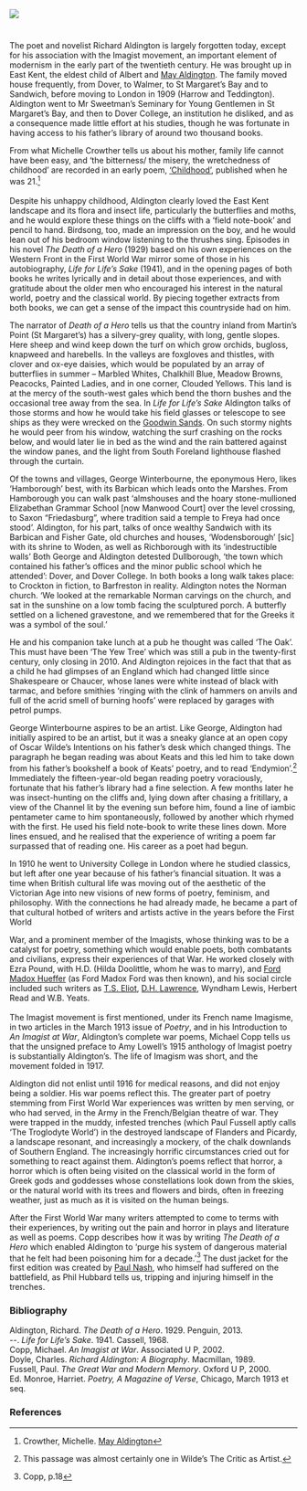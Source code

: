<a href="https://www.kent-maps.online"><img src="https://kent-map.github.io/mdpress/juncture/ve-button.png"></a>
<param ve-config title="Richard Aldington (1892-1962)" author="Dr Diana Hirst" layout="vtl" banner="https://stor.artstor.org/stor/f3590125-3b05-42a0-b365-e33a8735353c" description="Diana Hirst traces the life and work of the author, Richard Aldington.">

<!-- Historical map layers -->
<param ve-map-layer active allmaps allmaps-id="02beda348c553bd7" title="OS SE England & London 1933">

#

The poet and novelist Richard Aldington is largely forgotten today, except for his association with the Imagist movement, an important element of modernism in the early part of the twentieth century. He was brought up in East Kent, the eldest child of Albert and [May Aldington](/19c/19c-aldington-biography). The family moved house frequently, from Dover, to Walmer, to St Margaret’s Bay and to Sandwich, before moving to London in 1909 (Harrow and Teddington). Aldington went to Mr Sweetman’s Seminary for Young Gentlemen in St Margaret’s Bay, and then to Dover College, an institution he disliked, and as a consequence made little effort at his studies, though he was fortunate in having access to his father’s library of around two thousand books. 
<param ve-image url="https://upload.wikimedia.org/wikipedia/commons/f/f6/Dover_College_postcard.jpg" label="Dover College" attribution="Ebay, Public domain, via Wikimedia Commons">
<!-- Base map centered on Dover -->
<param ve-entity eid="Q179224" aliases="Dover">

From what Michelle Crowther tells us about his mother, family life cannot have been easy, and ‘the bitterness/ the misery, the wretchedness of childhood’ are recorded in an early poem, [‘Childhood’](https://www.poetrysoup.com/famous/poem/childhood_1336
), published when he was 21.[^ref1]
<br><br>
Despite his unhappy childhood, Aldington clearly loved the East Kent landscape and its flora and insect life, particularly the butterflies and moths, and he would explore these things on the cliffs with a ‘field note-book’ and pencil to hand. Birdsong, too, made an impression on the boy, and he would lean out of his bedroom window listening to the thrushes sing. Episodes in his novel _The Death of a Hero_ (1929) based on his own experiences on the Western Front in the First World War mirror some of those in his autobiography, _Life for Life’s Sake_ (1941), and in the opening pages of both books he writes lyrically and in detail about those experiences, and with gratitude about the older men who encouraged his interest in the natural world, poetry and the classical world. By piecing together extracts from both books, we can get a sense of the impact this countryside had on him.
<param ve-image url="https://upload.wikimedia.org/wikipedia/commons/0/08/White_Cliffs_of_Dover_Walk%2C_Fan_Bay_-_geograph.org.uk_-_5523728.jpg" label="White Cliffs of Dover - Walk Fan Bay" attribution="Michael Garlick, via Wikimedia Commons" license="CC BY-SA 2.0">

The narrator of _Death of a Hero_ tells us that the country inland from Martin’s Point (St Margaret’s) has a silvery-grey quality, with long, gentle slopes. Here sheep and wind keep down the turf on which grow orchids, bugloss, knapweed and harebells. In the valleys are foxgloves and thistles, with clover and ox-eye daisies, which would be populated by an array of butterflies in summer – Marbled Whites, Chalkhill Blue, Meadow Browns, Peacocks, Painted Ladies, and in one corner, Clouded Yellows. This land is at the mercy of the south-west gales which bend the thorn bushes and the occasional tree away from the sea. In _Life for Life’s Sake_ Aldington talks of those storms and how he would take his field glasses or telescope to see ships as they were wrecked on the [Goodwin Sands](/dickens/david-copperfield-goodwin-sands/). On such stormy nights he would peer from his window, watching the surf crashing on the rocks below, and would later lie in bed as the wind and the rain battered against the window panes, and the light from South Foreland lighthouse flashed through the curtain.
<param ve-image url="https://upload.wikimedia.org/wikipedia/commons/8/8a/View_to_south_Foreland_Lighthouse_-_geograph.org.uk_-_2720356.jpg" label="View to South Foreland Lighthouse" attribution="N Chadwick, via Wikimedia Commons" license="CC BY-SA 2.0">

Of the towns and villages, George Winterbourne, the eponymous Hero, likes ‘Hamborough’ best, with its Barbican which leads onto the Marshes. From Hamborough you can walk past ‘almshouses and the hoary stone-mullioned Elizabethan Grammar School [now Manwood Court] over the level crossing, to Saxon “Friedasburg”, where tradition said a temple to Freya had once stood’. Aldington, for his part, talks of once wealthy Sandwich with its Barbican and Fisher Gate, old churches and houses, ‘Wodensborough’ [sic] with its shrine to Woden, as well as Richborough with its ‘indestructible walls’ Both George and Aldington detested Dullborough, ‘the town which contained his father’s offices and the minor public school which he attended’: Dover, and Dover College. In both books a long walk takes place: to Crockton in fiction, to Barfreston in reality. Aldington notes the Norman church. ‘We looked at the remarkable Norman carvings on the church, and sat in the sunshine on a low tomb facing the sculptured porch. A butterfly settled on a lichened gravestone, and we remembered that for the Greeks it was a symbol of the soul.’ 
<param ve-image url="https://upload.wikimedia.org/wikipedia/commons/4/40/Barfrestone_church%2C_the_south_doorway_-_geograph.org.uk_-_2166522.jpg" label="Barfrestone Church the South Doorway" attribution="David Smith, ia Wikimedia Commons" license="CC BY-SA 2.0">
<!-- Base map centered on Sandwich -->
<param ve-entity eid="Q26163" aliases="Sandwich">
<param ve-entity eid="Q3192739" aliases="Woodnesborough">
<param ve-entity eid="Q2607619" aliases="Richborough">
<param ve-entity eid="Q2884452" aliases="Barfrestone">
<param ve-entity eid="Q179224" aliases="Dover">

He and his companion take lunch at a pub he thought was called ‘The Oak’. This must have been ‘The Yew Tree’ which was still a pub in the twenty-first century, only closing in 2010. And Aldington rejoices in the fact that that as a child he had glimpses of an England which had changed little since Shakespeare or Chaucer, whose lanes were white instead of black with tarmac, and before smithies ‘ringing with the clink of hammers on anvils and full of the acrid smell of burning hoofs’ were replaced by garages with petrol pumps.
<param ve-image url="https://upload.wikimedia.org/wikipedia/commons/9/9d/The_Yew_Tree_at_Barfrestone._-_geograph.org.uk_-_315234.jpg" label="The Yew Tree at Barfrestone" attribution="Nick Smith" license="CC BY-SA 2.0">
<!-- Base map centered on Barfrestone -->
<param ve-entity eid="Q2884452" aliases="Barfrestone">

George Winterbourne aspires to be an artist. Like George, Aldington had initially aspired to be an artist, but it was a sneaky glance at an open copy of Oscar Wilde’s Intentions on his father’s desk which changed things. The paragraph he began reading was about Keats and this led him to take down from his father’s bookshelf a book of Keats’ poetry, and to read ‘Endymion’.[^ref2] Immediately the fifteen-year-old began reading poetry voraciously, fortunate that his father’s library had a fine selection. A few months later he was insect-hunting on the cliffs and, lying down after chasing a fritillary, a view of the Channel lit by the evening sun before him, found a line of iambic pentameter came to him spontaneously, followed by another which rhymed with the first. He used his field note-book to write these lines down. More lines ensued, and he realised that the experience of writing a poem far surpassed that of reading one. His career as a poet had begun. <param ve-image url="https://upload.wikimedia.org/wikipedia/commons/f/f6/Dark_Green_Fritillary_%289326548984%29.jpg" label="Dark Green Fritillary" attribution="Johan Hansson from Gävle, Sweden, via Wikimedia Commons" license="CC BY 2.0">

In 1910 he went to University College in London where he studied classics, but left after one year because of his father’s financial situation. It was a time when British cultural life was moving out of the aesthetic of the Victorian Age into new visions of new forms of poetry, feminism, and philosophy. With the connections he had already made, he became a part of that cultural hotbed of writers and artists active in the years before the First World

War, and a prominent member of the Imagists, whose thinking was to be a catalyst for poetry, something which would enable poets, both combatants and civilians, express their experiences of that War. He worked closely with Ezra Pound, with H.D. (Hilda Doolittle, whom he was to marry), and [Ford Madox Hueffer](/20c/20c-fordmadoxford-biography/) (as Ford Madox Ford was then known), and his social circle included such writers as [T.S. Eliot](/20c/20c-eliot-biography), [D.H. Lawrence](/20c/20c-lawrence-biography), Wyndham Lewis, Herbert Read and W.B. Yeats. 
<br><br>
The Imagist movement is first mentioned, under its French name Imagisme, in two articles in the March 1913 issue of _Poetry_, and in his Introduction to _An Imagist at War_, Aldington’s complete war poems, Michael Copp tells us that the unsigned preface to Amy Lowell’s 1915 anthology of Imagist poetry is substantially Aldington’s. The life of Imagism was short, and the movement folded in 1917. 
<param ve-image url="https://upload.wikimedia.org/wikipedia/commons/2/20/Hilda_Doolittle.jpg" label="Hilda Doolittle" attribution="Man Ray, Public domain, via Wikimedia Commons">

Aldington did not enlist until 1916 for medical reasons, and did not enjoy being a soldier. His war poems reflect this. The greater part of poetry stemming from First World War experiences was written by men serving, or who had served, in the Army in the French/Belgian theatre of war. They were trapped in the muddy, infested trenches (which Paul Fussell aptly calls ‘The Troglodyte World’) in the destroyed landscape of Flanders and Picardy, a landscape resonant, and increasingly a mockery, of the chalk downlands of Southern England. The increasingly horrific circumstances cried out for something to react against them. Aldington’s poems reflect that horror, a horror which is often being visited on the classical world in the form of Greek gods and goddesses whose constellations look down from the skies, or the natural world with its trees and flowers and birds, often in freezing weather, just as much as it is visited on the human beings.
<param ve-image url="https://upload.wikimedia.org/wikipedia/commons/6/64/Paul_Nash_Wire_1918-19.jpg" label="Wire 1918-19" attribution="Paul Nash, Public domain, via Wikimedia Commons">

After the First World War many writers attempted to come to terms with their experiences, by writing out the pain and horror in plays and literature as well as poems. Copp describes how it was by writing _The Death of a Hero_ which enabled Aldington to ‘purge his system of dangerous material that he felt had been poisoning him for a decade.’[^ref3] The dust jacket for the first edition was created by [Paul Nash](/20c/20c-nash-biography), who himself had suffered on the battlefield, as Phil Hubbard tells us, tripping and injuring himself in the trenches. 

### Bibliography

Aldington, Richard. _The Death of a Hero_. 1929. Penguin, 2013.   
--. _Life for Life’s Sake_. 1941. Cassell, 1968.   
Copp, Michael. _An Imagist at War_. Associated U P, 2002.   
Doyle, Charles. _Richard Aldington: A Biography_. Macmillan, 1989.   
Fussell, Paul. _The Great War and Modern Memory_. Oxford U P, 2000.   
Ed. Monroe, Harriet. _Poetry, A Magazine of Verse_, Chicago, March 1913 et seq.

### References

[^ref1]: Crowther, Michelle. [May Aldington](https://www.kent-maps.online/19c/19c-aldington-biography/)
[^ref2]: This passage was almost certainly one in Wilde’s The Critic as Artist.
[^ref3]: Copp, p.18


